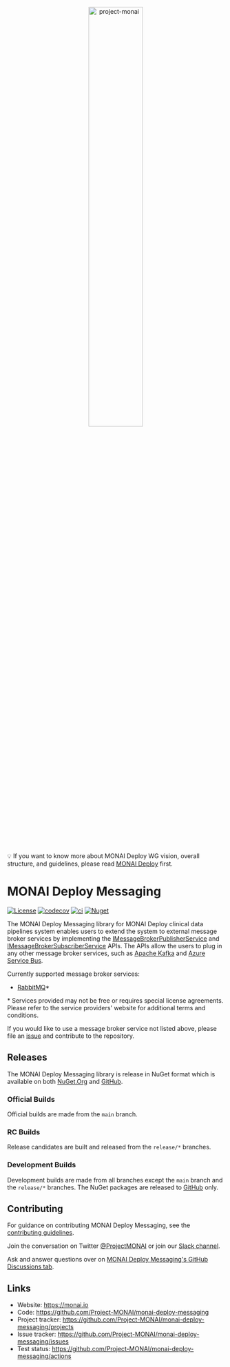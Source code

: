 <p align="center">
<img src="https://raw.githubusercontent.com/Project-MONAI/MONAI/dev/docs/images/MONAI-logo-color.png" width="50%" alt='project-monai'>
</p>

💡 If you want to know more about MONAI Deploy WG vision, overall structure, and guidelines, please read [MONAI Deploy](https://github.com/Project-MONAI/monai-deploy) first.

# MONAI Deploy Messaging

[![License](https://img.shields.io/badge/license-Apache%202.0-green.svg)](LICENSE)
[![codecov](https://codecov.io/gh/Project-MONAI/monai-deploy-messaging/branch/master/graph/badge.svg?token=a7lu3x6kEo)](https://codecov.io/gh/Project-MONAI/monai-deploy-messaging)
[![ci](https://github.com/Project-MONAI/monai-deploy-messaging/actions/workflows/ci.yml/badge.svg)](https://github.com/Project-MONAI/monai-deploy-messaging/actions/workflows/ci.yml)
[![Nuget](https://img.shields.io/nuget/dt/Monai.Deploy.Messaging?label=NuGet%20Download)](https://www.nuget.org/packages/Monai.Deploy.Messaging/)

The MONAI Deploy Messaging library for MONAI Deploy clinical data pipelines system enables users to extend the system to external message broker services by implementing the [IMessageBrokerPublisherService](src/Messaging/API/IMessageBrokerPublisherService.cs) and [IMessageBrokerSubscriberService](src/Messaging/API/IMessageBrokerSubscriberService.cs) APIs. The APIs allow the users to plug in any other message broker services, such as [Apache Kafka](https://kafka.apache.org/intro) and [Azure Service Bus](https://azure.microsoft.com/en-us/services/service-bus/).

Currently supported message broker services:

- [RabbitMQ](https://www.rabbitmq.com/)*

\* Services provided may not be free or requires special license agreements. Please refer to the service providers' website for additional terms and conditions.

If you would like to use a message broker service not listed above, please file an [issue](https://github.com/Project-MONAI/monai-deploy-messaging/issues) and contribute to the repository.

## Releases

The MONAI Deploy Messaging library is release in NuGet format which is available on both [NuGet.Org](https://www.nuget.org/packages/Monai.Deploy.Messaging/) and [GitHub](https://github.com/Project-MONAI/monai-deploy-messaging/packages/1365839).

### Official Builds

Official builds are made from the `main` branch.

### RC Builds

Release candidates are built and released from the `release/*` branches.

### Development Builds

Development builds are made from all branches except the `main` branch and the `release/*` branches.  The NuGet packages are released to [GitHub](https://github.com/Project-MONAI/monai-deploy-messaging/packages/1365839) only.

## Contributing

For guidance on contributing MONAI Deploy Messaging, see the [contributing guidelines](https://github.com/Project-MONAI/monai-deploy/blob/main/CONTRIBUTING.md).

Join the conversation on Twitter [@ProjectMONAI](https://twitter.com/ProjectMONAI) or join our [Slack channel](https://forms.gle/QTxJq3hFictp31UM9).

Ask and answer questions over on [MONAI Deploy Messaging's GitHub Discussions tab](https://github.com/Project-MONAI/monai-deploy-messaging/discussions).

## Links

- Website: <https://monai.io>
- Code: <https://github.com/Project-MONAI/monai-deploy-messaging>
- Project tracker: <https://github.com/Project-MONAI/monai-deploy-messaging/projects>
- Issue tracker: <https://github.com/Project-MONAI/monai-deploy-messaging/issues>
- Test status: <https://github.com/Project-MONAI/monai-deploy-messaging/actions>
